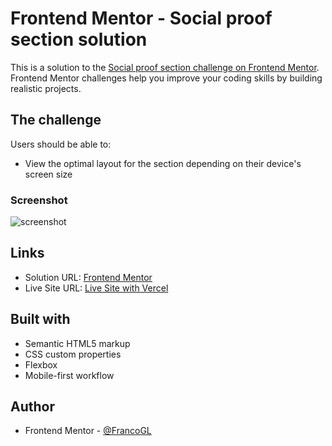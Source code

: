 # Frontend Mentor - Social proof section solution

This is a solution to the [Social proof section challenge on Frontend Mentor](https://www.frontendmentor.io/challenges/social-proof-section-6e0qTv_bA). Frontend Mentor challenges help you improve your coding skills by building realistic projects.

## The challenge

Users should be able to:

- View the optimal layout for the section depending on their device's screen size

### Screenshot

![screenshot](https://i.imgur.com/Yszwbe4.png)

## Links

- Solution URL: [Frontend Mentor](https://www.frontendmentor.io/solutions/social-proof-section-html-and-css-q4orChVdA)
- Live Site URL: [Live Site with Vercel](https://social-proof-section-master-git-master-francogl.vercel.app/)

## Built with

- Semantic HTML5 markup
- CSS custom properties
- Flexbox
- Mobile-first workflow

## Author

- Frontend Mentor - [@FrancoGL](https://www.frontendmentor.io/profile/FrancoGL)
